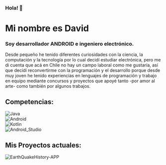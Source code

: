 ### Hola! 👋

# Mi nombre es David

### Soy desarrollador ANDROID e ingeniero electrónico.

<p>Desde pequeño he tenido diferentes curiosidades con la ciencia, la computación y la tecnología por lo cual decidí estudiar electrónica, pero me di cuenta que acá en Chile no hay un campo laboral como me gustaría, así que decidí reconvertirme con la programación y el desarrollo porque desde muy joven he tenido experiencias en lenguajes de programación y trabajo en equipo mediante concursos y proyectos que apoyé tanto -por amor al arte- como también por algunos trabajos.</p>

## Competencias:
![Java](https://img.shields.io/badge/Java-3DDC84?style=for-the-badge&logo=java&logoColor=white&labelColor=101010)</br>
![Android](https://img.shields.io/badge/Android-3DDC84?style=for-the-badge&logo=android&logoColor=white&labelColor=101010)</br>
![Kotlin](https://img.shields.io/badge/Kotlin-0095D5?style=for-the-badge&logo=kotlin&logoColor=white&labelColor=101010)</br>
![Android_Studio](https://img.shields.io/badge/Android_Studio-3DDC84?style=for-the-badge&logo=android-studio&logoColor=white&labelColor=101010)</br>

## Mis Proyectos actuales:

![EarthQuakeHistory-APP](https://img.shields.io/badge/EarthQuakeHistory_APP-3DDC84?style=for-the-badge&logo=android&logoColor=white&labelColor=101010)</br>
